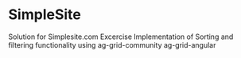 # SimpleSite
Solution for Simplesite.com Excercise
Implementation of Sorting and filtering functionality using ag-grid-community ag-grid-angular

